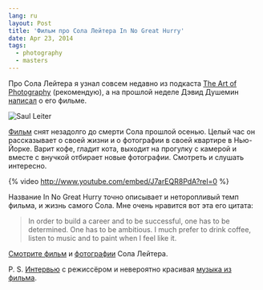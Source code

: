 ```yaml
---
lang: ru
layout: Post
title: 'Фильм про Сола Лейтера In No Great Hurry'
date: Apr 23, 2014
tags:
  - photography
  - masters
---
```


Про Сола Лейтера я узнал совсем недавно из подкаста [The Art of Photography](http://theartofphotography.tv/) (рекомендую), а на прошлой неделе Дэвид Душемин [написал](http://davidduchemin.com/2014/04/study-the-masters-saul-leiter/) о его фильме.

![Saul Leiter](http://wow.sapegin.me/142P0J0Q0T3r/saul-leiter.jpg)

[Фильм](http://watch.innogreathurry.com/) снят незадолго до смерти Сола прошлой осенью. Целый час он рассказывает о своей жизни и о фотографии в своей квартире в Нью-Йорке. Варит кофе, гладит кота, выходит на прогулку с камерой и вместе с внучкой отбирает новые фотографии. Смотреть и слушать интересно.

<!--more-->

{% video http://www.youtube.com/embed/J7arEQR8PdA?rel=0 %}

Название In No Great Hurry точно описывает и неторопливый темп фильма, и жизнь самого Сола. Мне очень нравится вот эта его цитата:

> In order to build a career and to be successful, one has to be determined. One has to be ambitious. I much prefer to drink coffee, listen to music and to paint when I feel like it.

[Смотрите фильм](http://watch.innogreathurry.com/) и [фотографии](http://everyday-i-show.livejournal.com/96667.html) Сола Лейтера.

P. S. [Интервью](http://erickimphotography.com/blog/2013/06/17/interview-with-tomas-leach-director-of-in-no-great-hurry-13-lessons-in-life-with-saul-leiter/) с режиссёром и невероятно красивая [музыка из фильма](https://itunes.apple.com/ru/album/in-no-great-hurry-original/id630752487).
